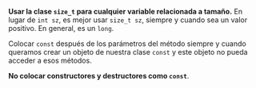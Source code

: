 **Usar la clase `size_t`  para cualquier variable relacionada a tamaño.** En lugar de `int sz`, es mejor usar `size_t sz`, siempre y cuando sea un valor positivo. En general, es un `long`.

Colocar `const` después de los parámetros del método siempre y cuando queramos crear un objeto de nuestra clase `const` y este objeto no pueda acceder a esos métodos.

**No colocar constructores y destructores como `const`**. 

